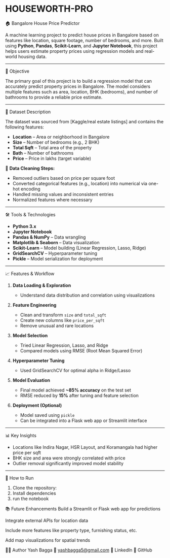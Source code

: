 # HOUSEWORTH-PRO
 🏠 Bangalore House Price Predictor

A machine learning project to predict house prices in Bangalore based on features like location, square footage, number of bedrooms, and more. Built using **Python**, **Pandas**, **Scikit-Learn**, and **Jupyter Notebook**, this project helps users estimate property prices using regression models and real-world housing data.

---

 📌 Objective

The primary goal of this project is to build a regression model that can accurately predict property prices in Bangalore. The model considers multiple features such as area, location, BHK (bedrooms), and number of bathrooms to provide a reliable price estimate.

---

 🧾 Dataset Description

The dataset was sourced from [Kaggle/real estate listings] and contains the following features:

- **Location** – Area or neighborhood in Bangalore  
- **Size** – Number of bedrooms (e.g., 2 BHK)  
- **Total Sqft** – Total area of the property  
- **Bath** – Number of bathrooms  
- **Price** – Price in lakhs (target variable)  

🧹 **Data Cleaning Steps:**

- Removed outliers based on price per square foot  
- Converted categorical features (e.g., location) into numerical via one-hot encoding  
- Handled missing values and inconsistent entries  
- Normalized features where necessary

---

 🛠 Tools & Technologies

- **Python 3.x**  
- **Jupyter Notebook**  
- **Pandas & NumPy** – Data wrangling  
- **Matplotlib & Seaborn** – Data visualization  
- **Scikit-Learn** – Model building (Linear Regression, Lasso, Ridge)  
- **GridSearchCV** – Hyperparameter tuning  
- **Pickle** – Model serialization for deployment

---

 📈 Features & Workflow

1. **Data Loading & Exploration**  
   - Understand data distribution and correlation using visualizations

2. **Feature Engineering**  
   - Clean and transform `size` and `total_sqft`  
   - Create new columns like `price_per_sqft`  
   - Remove unusual and rare locations

3. **Model Selection**  
   - Tried Linear Regression, Lasso, and Ridge  
   - Compared models using RMSE (Root Mean Squared Error)

4. **Hyperparameter Tuning**  
   - Used GridSearchCV for optimal alpha in Ridge/Lasso

5. **Model Evaluation**  
   - Final model achieved **~85% accuracy** on the test set  
   - RMSE reduced by **15%** after tuning and feature selection

6. **Deployment (Optional)**  
   - Model saved using `pickle`  
   - Can be integrated into a Flask web app or Streamlit interface

---

 📊 Key Insights

- Locations like Indira Nagar, HSR Layout, and Koramangala had higher price per sqft  
- BHK size and area were strongly correlated with price  
- Outlier removal significantly improved model stability

---

 🚀 How to Run

1. Clone the repository:
2. Install dependencies
3. run the notebook


📚 Future Enhancements
Build a Streamlit or Flask web app for predictions

Integrate external APIs for location data

Include more features like property type, furnishing status, etc.

Add map visualizations for spatial trends

👨‍💻 Author
Yash Bagga
📧 yashbagga5@gmail.com
🔗 LinkedIn
🔗 GitHub
